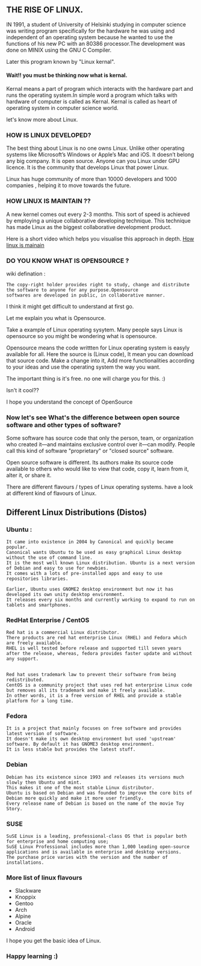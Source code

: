## THE RISE OF LINUX. 

IN 1991, a student of University of Helsinki studying in computer science was writing program specifically for the hardware he was using and independent of an operating system because he wanted to use the functions of his new PC with an 80386 processor.The development was done on MINIX using the GNU C Compiler.

Later this program known by "Linux kernal".

#### Wait!! you must be thinking now what is kernal.


Kernal means a part of program which interacts with the hardware part and runs the operating system.In simple word a program which talks with hardware of computer is called as Kernal.
Kernal is called as heart of operating system in computer science world.

let's know more about Linux.

### HOW IS LINUX DEVELOPED?

The best thing about Linux is no one owns Linux. Unlike other operating systems like Microsoft’s Windows or Apple’s Mac and iOS. It doesn’t belong any big company.
It is open source. Anyone can you Linux under GPU licence. It is the community that develops Linux that power Linux. 

Linux has huge community of more than 10000 developers and 1000 companies , helping it to move towards the future.


### HOW LINUX IS MAINTAIN ??

A new kernel comes out every 2-3 months. This sort of speed is achieved by employing a unique collaborative developing technique. This technique has made Linux as the biggest collaborative development product.

Here is a short video which helps you visualise this approach in depth.
[How linux is mainain](https://youtu.be/yVpbFMhOAwE)



### DO YOU KNOW WHAT IS OPENSOURCE ? 

wiki defination :
```
The copy-right holder provides right to study, change and distribute the software to anyone for any purpose.Opensource 
softwares are developed in public, in collaborative manner.
```

I think it might get difficult to understand at first go. 

Let me explain you what is Opensource.

Take a example of Linux operating sysytem. Many people says Linux is opensource so you might be wondering what is opensource.


Opensource means the code writtten for Linux operating system is easyly available for all. Here the source is (Linux code), It mean you can download that source code. Make a change into it, Add more functionalities according to your ideas and use the operating system the way you want.

The important thing is it's free. no one will charge you for this. :)


Isn't it cool?? 


I hope you understand the concept of OpenSource 

### Now let's see What's the difference between open source software and other types of software?

Some software has source code that only the person, team, or organization who created it—and maintains exclusive control over it—can modify. People call this kind of software "proprietary" or "closed source" software.

Open source software is different. Its authors make its source code available to others who would like to view that code, copy it, learn from it, alter it, or share it.


There are different flavours / types of Linux operating systems. have a look at different kind of flavours of Linux.

## Different Linux Distributions (Distos)

### Ubuntu :

```
It came into existence in 2004 by Canonical and quickly became popular. 
Canonical wants Ubuntu to be used as easy graphical Linux desktop without the use of command line. 
It is the most well known Linux distribution. Ubuntu is a next version of Debian and easy to use for newbies. 
It comes with a lots of pre-installed apps and easy to use repositories libraries.

Earlier, Ubuntu uses GNOME2 desktop environment but now it has developed its own unity desktop environment. 
It releases every six months and currently working to expand to run on tablets and smartphones.
```

### RedHat Enterprise / CentOS

```
Red hat is a commercial Linux distributor. 
There products are red hat enterprise Linux (RHEL) and Fedora which are freely available. 
RHEL is well tested before release and supported till seven years after the release, whereas, fedora provides faster update and without any support.


Red hat uses trademark law to prevent their software from being redistributed. 
CentOS is a community project that uses red hat enterprise Linux code but removes all its trademark and make it freely available. 
In other words, it is a free version of RHEL and provide a stable platform for a long time.
```

### Fedora 

```
It is a project that mainly focuses on free software and provides latest version of software.
It doesn't make its own desktop environment but used 'upstream' software. By default it has GNOME3 desktop environment. 
It is less stable but provides the latest stuff.
```

### Debian 

```
Debian has its existence since 1993 and releases its versions much slowly then Ubuntu and mint.
This makes it one of the most stable Linux distributor.
Ubuntu is based on Debian and was founded to improve the core bits of Debian more quickly and make it more user friendly. 
Every release name of Debian is based on the name of the movie Toy Story.
```

### SUSE

```
SuSE Linux is a leading, professional-class OS that is popular both for enterprise and home computing use; 
SuSE Linux Professional includes more than 1,000 leading open-source applications and is available in enterprise and desktop versions. 
The purchase price varies with the version and the number of installations.
```

### More list of linux flavours
+ Slackware 
+ Knoppix 
+ Gentoo 
+ Arch  
+ Alpine 
+ Oracle 
+ Android 

I hope you get the basic idea of Linux.

### Happy learning :)
